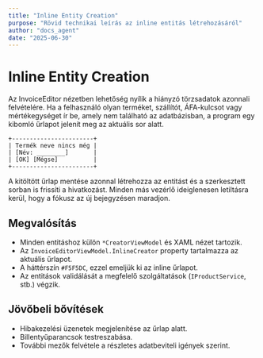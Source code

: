 ```yaml
---
title: "Inline Entity Creation"
purpose: "Rövid technikai leírás az inline entitás létrehozásáról"
author: "docs_agent"
date: "2025-06-30"
---
```


# Inline Entity Creation

Az InvoiceEditor nézetben lehetőség nyílik a hiányzó törzsadatok azonnali felvételére. Ha a felhasználó olyan terméket, szállítót, ÁFA-kulcsot vagy mértékegységet ír be, amely nem található az adatbázisban, a program egy kibomló űrlapot jelenít meg az aktuális sor alatt.

```text
+-----------------------+
| Termék neve nincs még |
| [Név: ________]       |
| [OK] [Mégse]          |
+-----------------------+
```

A kitöltött űrlap mentése azonnal létrehozza az entitást és a szerkesztett sorban is frissíti a hivatkozást. Minden más vezérlő ideiglenesen letiltásra kerül, hogy a fókusz az új bejegyzésen maradjon.

## Megvalósítás

* Minden entitáshoz külön `*CreatorViewModel` és XAML nézet tartozik.
* Az `InvoiceEditorViewModel.InlineCreator` property tartalmazza az aktuális űrlapot.
* A háttérszín `#F5F5DC`, ezzel emeljük ki az inline űrlapot.
* Az entitások validálását a megfelelő szolgáltatások (`IProductService`, stb.) végzik.

## Jövőbeli bővítések

* Hibakezelési üzenetek megjelenítése az űrlap alatt.
* Billentyűparancsok testreszabása.
* További mezők felvétele a részletes adatbeviteli igények szerint.
